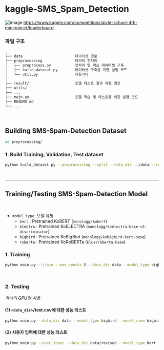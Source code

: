 # **kaggle-SMS_Spam_Detection**
![image](https://user-images.githubusercontent.com/98787306/200979989-a52368d2-6e03-44d4-bcdd-95581b587e01.png)
https://www.kaggle.com/competitions/aivle-school-4th-miniproject/leaderboard

### **파일 구조**

```bash
.
├── data                        데이터셋 경로
├── preprocessing               데이터 전처리 
│   ├── preprocess.py           전처리 및 학습 데이터셋 구축
│   ├── build_dataset.py        데이터셋 구축을 위한 실행 코드
│   └── util.py                 유틸리티                 
│
├── result/                     모델 테스트 결과 저장 경로
├── utils/
├── ...
├── main.py                     모델 학습 및 테스트를 위한 실행 코드
├── READMD.md
└── ...
```

<br>

## **Building SMS-Spam-Detection Dataset** 


```bash
cd preprocessing/
```

### 1. Build Training, Validation, Test dataset
```bash
python build_dataset.py --preprocessing --split --data_dir ../data --result_dir ../data
```

<br>

---

## **Training/Testing SMS-Spam-Detection Model** 

<br>

- `model_type`: 모델 유형      
    - `bert` : Pretrained KoBERT (`monologg/kobert`)
    - `electra` : Pretrained KoELECTRA (`monologg/koelectra-base-v3-discriminator`)
    - `bigbird` : Pretrained KoBigBird (`monologg/kobigbird-bert-base`)
    - `roberta` : Pretrained KoRoBERTa (`klue/roberta-base`)

### 1. Training 

```bash
python main.py --train --max_epochs 5 --data_dir data --model_type bigbird --model_name bigbird --max_len 64 --gpuid 0
```

<br>

### 2. Testing

*하나의 GPU만 사용*  

#### (1) `<data_dir>`/test.csv에 대한 성능 테스트

```bash
python main.py --data_dir data --model_type bigbird --model_name bigbird --save_dir result --max_len 64 --gpuid 0 --model_pt model_ckpt/모델이름.ckpt
```

#### (2) 사용자 입력에 대한 성능 테스트

```bash
python main.py --user_input --data_dir data/revised --model_type bert --max_len 64 --gpuid 0 --model_pt <model checkpoint path>
```

<br>


